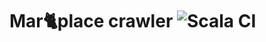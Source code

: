 # Mar🐈place crawler ![Scala CI](https://github.com/IvanDyachenko/marketplace-crawler/workflows/Scala%20CI/badge.svg)
